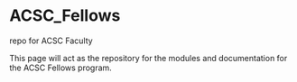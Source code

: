 # ACSC_Fellows
repo for ACSC Faculty


This page will act as the repository for the modules and documentation for the ACSC Fellows program.  
